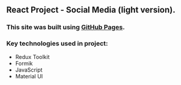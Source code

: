 ## React Project - Social Media (light version).

### This site was built using [GitHub Pages](https://katherinafed.github.io/social-media).

### Key technologies used in project:
- Redux Toolkit
- Formik
- JavaScript
- Material UI
